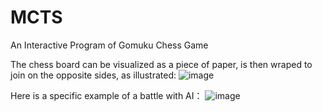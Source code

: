 # MCTS
An Interactive Program of Gomuku Chess Game

The chess board can be visualized as a piece of paper, is then wraped to join on the opposite sides, as illustrated:
![image](https://github.com/JaydenGuo318/MCTS/assets/144078351/c76ff3f7-565a-41ab-8b9e-20b9152e3c19)


Here is a specific example of a battle with AI：
![image](https://github.com/JaydenGuo318/MCTS/assets/144078351/a0a729b0-c6b9-464d-986a-186436355bfd)
